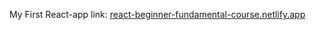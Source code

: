 My First React-app link: [react-beginner-fundamental-course.netlify.app](https://react-beginner-fundamental-course.netlify.app/)

